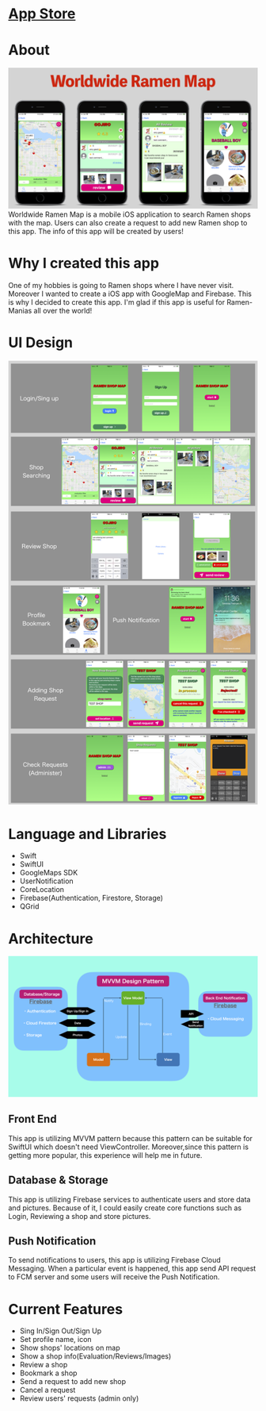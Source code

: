 # [App Store](https://apps.apple.com/ca/app/worldwide-ramen-map/id1551605247#?platform=iphone)
# About
![Screen shots](https://github.com/korosaka/source_image/blob/main/ramen_map/ramen_map_screenshots.png)
Worldwide Ramen Map is a mobile iOS application to search Ramen shops with the map. Users can also create a request to add new Ramen shop to this app. The info of this app will be created by users!

# Why I created this app
One of my hobbies is going to Ramen shops where I have never visit. Moreover I wanted to create a iOS app with GoogleMap and Firebase. This is why I decided to create this app. I'm glad if this app is useful for Ramen-Manias all over the world!

# UI Design
![UI Design](https://github.com/korosaka/source_image/blob/main/ramen_map/all_ui_design.png)
# Language and Libraries
- Swift
- SwiftUI
- GoogleMaps SDK
- UserNotification
- CoreLocation
- Firebase(Authentication, Firestore, Storage)
- QGrid

# Architecture
![Architecture_Design](https://github.com/korosaka/source_image/blob/main/ramen_map/Architecture_design.png)
## Front End
This app is utilizing MVVM pattern because this pattern can be suitable for SwiftUI which doesn't need ViewController. 
Moreover,since this pattern is getting more popular, this experience will help me in future. 
## Database & Storage
This app is utilizing Firebase services to authenticate users and store data and pictures. 
Because of it, I could easily create core functions such as Login, Reviewing a shop and store pictures.
## Push Notification
To send notifications to users, this app is utilizing Firebase Cloud Messaging. When a particular event is happened, this app send API request to FCM server and some users will receive the Push Notification.
# Current Features
- Sing In/Sign Out/Sign Up
- Set profile name, icon
- Show shops' locations on map
- Show a shop info(Evaluation/Reviews/Images)
- Review a shop
- Bookmark a shop
- Send a request to add new shop
- Cancel a request
- Review users' requests (admin only)
